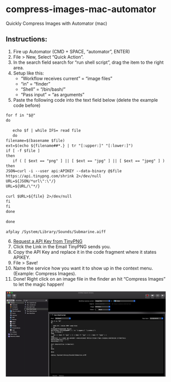 # compress-images-mac-automator
Quickly Compress Images with Automator (mac)

## Instructions:

1. Fire up Automator (CMD + SPACE, “automator”, ENTER)
2. File > New, Select “Quick Action”.
3. In the search field search for “run shell script”, drag the item to the right area.
4. Setup like this:
	- “Workflow receives current” = “image files”
	- “in” = “finder”
	- “Shell” = “/bin/bash/”
	- “Pass input” = “as arguments”
5. Paste the following code into the text field below (delete the example code before)
```
for f in "$@"
do

   echo $f | while IFS= read file
   do
filename=$(basename $file)
ext=$(echo ${filename##*.} | tr "[:upper:]" "[:lower:]")
if [ -f $file ]
then
   if ( [ $ext == "png" ] || [ $ext == "jpg" ] || [ $ext == "jpeg" ] )
then
JSON=curl -i --user api:APIKEY --data-binary @$file https://api.tinypng.com/shrink 2>/dev/null  
URL=${JSON/*url\":\"/}
URL=${URL/\"*/}

curl $URL>${file} 2>/dev/null
fi
fi
done

done

afplay /System/Library/Sounds/Submarine.aiff
```
6. [Request a API Key from TinyPNG](https://tinypng.com/developers)
7. Click the Link in the Email TinyPNG sends you.
8. Copy the API Key and replace it in the code fragment where it states APIKEY.
9. File > Save!
10. Name the service how you want it to show up in the context menu. (Example: Compress Images).
11. Done! Right click on an image file in the finder an hit “Compress Images” to let the magic happen!


![Alt text](/automator-tutorial.png "Automator Mac Compress Images")